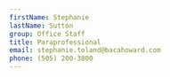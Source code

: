 ```yaml
---
firstName: Stephanie
lastName: Sutton
group: Office Staff
title: Paraprofessional
email: stephanie.toland@bacahoward.com
phone: (505) 200-3800
---
```

